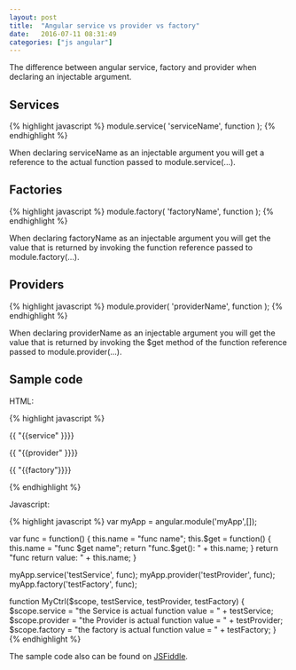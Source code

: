 ```yaml
---
layout: post
title:  "Angular service vs provider vs factory"
date:   2016-07-11 08:31:49
categories: ["js angular"]
---
```


The difference between angular service, factory and provider when declaring an
injectable argument.

Services
--------

{% highlight javascript %}
module.service( 'serviceName', function );
{% endhighlight %}

When declaring serviceName as an injectable argument you will get a reference
to the actual function passed to module.service(...). 

Factories
---------

{% highlight javascript %}
module.factory( 'factoryName', function );
{% endhighlight %}

When declaring factoryName as an injectable argument you will get the value
that is returned by invoking the function reference passed to
module.factory(...).

Providers
---------

{% highlight javascript %}
module.provider( 'providerName', function );
{% endhighlight %}

When declaring providerName as an injectable argument you will get the value
that is returned by invoking the $get method of the function
reference passed to module.provider(...).

Sample code
-----------
HTML:

{% highlight javascript %}
<div ng-controller="MyCtrl">
  <p>{{ "{{service" }}}}</p>
  <p>{{ "{{provider" }}}}</p>
  <p>{{ "{{factory"}}}}</p>
</div>
{% endhighlight %}

Javascript:

{% highlight javascript %}
var myApp = angular.module('myApp',[]);

var func = function() {
    this.name = "func name";
  this.$get = function() {
    this.name = "func $get name";
    return "func.$get(): " + this.name;
  }
  return "func return value: " + this.name;
}

myApp.service('testService', func);
myApp.provider('testProvider', func);
myApp.factory('testFactory', func);

function MyCtrl($scope, testService, testProvider, testFactory) {
    $scope.service = "the Service is actual function value = " + testService;
    $scope.provider = "the Provider is actual function value = " + testProvider;
    $scope.factory = "the factory is actual function value = " + testFactory;
}
{% endhighlight %}

The sample code also can be found on [JSFiddle][jsfiddle].

[jsfiddle]: http://jsfiddle.net/5tbmtaz0/4/

